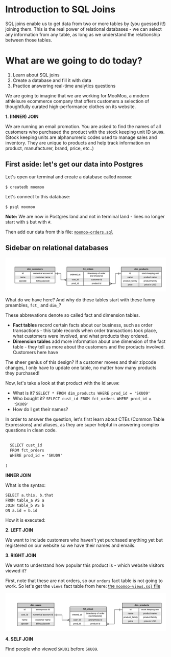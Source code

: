 # Introduction to SQL Joins

SQL joins enable us to get data from two or more tables by (you guessed it!) joining them. This is the real power of relational databases - we can select any information from any table, as long as we understand the relationship between those tables.

# What are we going to do today?

1. Learn about SQL joins
2. Create a database and fill it with data
3. Practice answering real-time analytics questions

We are going to imagine that we are working for MooMoo, a modern athleisure ecommerce company that offers customers a selection of thoughtfully curated high-performance clothes on its website.

**1. (INNER) JOIN**

We are running an email promotion. You are asked to find the names of all customers who purchased the product with the stock keeping unit ID `SKU09`. (Stock keeping units are alphanumeric codes used to manage sales and inventory. They are unique to products and help track information on product, manufacturer, brand, price, etc..)

## First aside: let's get our data into Postgres

Let's open our terminal and create a database called `moomoo`:

`$ createdb moomoo`

Let's connect to this database:

`$ psql moomoo`

**Note:** We are now in Postgres land and not in terminal land - lines no longer start with `$` but with `#`.

Then add our data from this file: [`moomoo-orders.sql`](https://github.com/fabryandrea/sql-joins/blob/master/moomoo-orders.sql)

## Sidebar on relational databases

![orders ERD](/images/fct_orders.png)

What do we have here? And why do these tables start with these funny preambles, `fct_` and `dim_`?

These abbrevations denote so called fact and dimension tables.
* **Fact tables** record certain facts about our business, such as order transactions - this table records when order transactions took place, what customers were involved, and what products they ordered.
* **Dimension tables** add more information about one dimension of the fact table - they tell us more about the customers and the products involved. Customers here have

The sheer genius of this design? If a customer moves and their zipcode changes, I only have to update one table, no matter how many products they purchased!

Now, let's take a look at that product with the id `SKU09`:
* What is it? `SELECT * FROM dim_products WHERE prod_id = 'SKU09'`
* Who bought it? `SELECT cust_id FROM fct_orders WHERE prod_id = 'SKU09'`
* How do I get their names?

In order to answer the question, let's first learn about CTEs (Common Table Expressions) and aliases, as they are super helpful in answering complex questions in clean code.

```WITH leggings_customers AS (

  SELECT cust_id
  FROM fct_orders
  WHERE prod_id = 'SKU09'

)
```


**INNER JOIN**

What is the syntax:
```
SELECT a.this, b.that
FROM table_a AS a
JOIN table_b AS b
ON a.id = b.id
```

How it is executed:


**2. LEFT JOIN**

We want to include customers who haven't yet purchased anything yet but registered on our website so we have their names and emails.


**3. RIGHT JOIN**

We want to understand how popular this product is - which website visitors viewed it?

First, note that these are not orders, so our `orders` fact table is not going to work. So let's get the `views` fact table from here: [the `moomoo-views.sql` file](https://github.com/fabryandrea/sql-joins/blob/master/moomoo-views.sql)

![views ERD](/images/fct_views.png)


**4. SELF JOIN**

Find people who viewed `SKU01` before `SKU09`.
